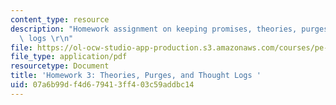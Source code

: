 ```yaml
---
content_type: resource
description: "Homework assignment on keeping promises, theories, purges, and thought\
  \ logs \r\n"
file: https://ol-ocw-studio-app-production.s3.amazonaws.com/courses/pe-550-designing-your-life-spring-2009/07a6b99df4d679413ff403c59addbc14_MITPE_550iap09_s09_assn03.pdf
file_type: application/pdf
resourcetype: Document
title: 'Homework 3: Theories, Purges, and Thought Logs '
uid: 07a6b99d-f4d6-7941-3ff4-03c59addbc14
---
```

